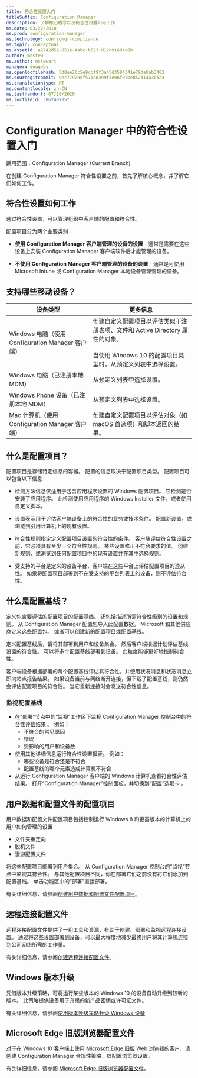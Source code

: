 ```yaml
---
title: 符合性设置入门
titleSuffix: Configuration Manager
description: 了解核心概念以及符合性设置如何工作
ms.date: 03/22/2018
ms.prod: configuration-manager
ms.technology: configmgr-compliance
ms.topic: conceptual
ms.assetid: a2742d52-851e-4abc-b623-d12d91684c0b
author: mestew
ms.author: mstewart
manager: dougeby
ms.openlocfilehash: 5d8ae26c5e9cbf9f3a45d3584341e79de8ab3402
ms.sourcegitcommit: 9ec77929df571a6399f4e06f07be852314a3c5a4
ms.translationtype: HT
ms.contentlocale: zh-CN
ms.lasthandoff: 07/10/2020
ms.locfileid: "86240705"
---
```

# <a name="get-started-with-compliance-settings-in-configuration-manager"></a>Configuration Manager 中的符合性设置入门

适用范围：Configuration Manager (Current Branch)

在创建 Configuration Manager 符合性设置之前，首先了解核心概念，并了解它们如何工作。  



## <a name="how-compliance-settings-work"></a>符合性设置如何工作  
通过符合性设置，可以管理组织中客户端的配置和符合性。  

配置项目分为两个主要类别：  

- **使用 Configuration Manager 客户端管理的设备的设置** - 通常是需要在这些设备上安装 Configuration Manager 客户端软件后才能管理的设备。  

- **不使用 Configuration Manager 客户端管理的设备的设置** - 通常是可使用 Microsoft Intune 或 Configuration Manager 本地设备管理管理的设备。  



## <a name="what-devices-are-supported"></a>支持哪些移动设备？  

| 设备类型 | 更多信息 |  
|------------|----------------------|  
| Windows 电脑（使用 Configuration Manager 客户端） | 创建自定义配置项目以评估类似于注册表项、文件和 Active Directory 属性的对象。<br /><br /> 当使用 Windows 10 的配置项目类型时，从预定义列表中选择设置。 |  
| Windows 电脑（已注册本地 MDM） | 从预定义列表中选择设置。 |  
| Windows Phone 设备（已注册本地 MDM） | 从预定义列表中选择设置。 |  
| Mac 计算机（使用 Configuration Manager 客户端） | 创建自定义配置项目以评估对象（如 macOS 首选项）和脚本返回的结果。 |  



## <a name="what-is-a-configuration-item"></a>什么是配置项目？  
配置项目是存储特定信息的容器。 配置的信息取决于配置项目类型。 配置项目可以包含以下信息：

- 检测方法信息仅适用于包含应用程序设置的 Windows 配置项目。 它检测是否安装了应用程序。 此检测使用应用程序的 Windows Installer 文件，或者使用自定义脚本。  

- 设置表示用于评估客户端设备上的符合性的业务或技术条件。 配置新设置，或浏览到引用计算机上的现有设置。  

- 符合性规则指定定义配置项目设置的符合性的条件。 客户端评估符合性设置之前，它必须具有至少一个符合性规则。 某些设置修正不符合要求的值。 创建新规则，或浏览到任何配置项目中的现有设置并在其中选择规则。  

- 受支持的平台是定义的设备平台，客户端在这些平台上评估配置项目的遵从性。 如果将配置项目部署到不在受支持的平台列表上的设备，则不评估符合性。  



## <a name="what-is-a-configuration-baseline"></a>什么是配置基线？  
定义包含要评估的配置项目的配置基线。 还包括描述所需符合性级别的设置和规则。 从 Configuration Manager 配置包导入此配置数据。 Microsoft 和其他供应商定义这些配置包。 或者可以创建新的配置项目或配置基线。  

定义配置基线后，请将其部署到用户和设备集合。 然后客户端根据计划评估基线设置的符合性。 可以将多个配置基线部署到设备。 此粒度能够更好地控制符合性。 

客户端设备根据部署的每个配置基线评估其符合性，并使用状况消息和状态消息立即向站点报告结果。 如果设备当前与网络断开连接，但下载了配置基线，则仍然会评估配置项目的符合性。 当它重新连接时会发送符合性信息。  

### <a name="monitoring-configuration-baselines"></a>监视配置基线
- 在“部署”节点中的“监视”工作区下监视 Configuration Manager 控制台中的符合性评估结果 。 例如：
  - 不符合的常见原因
  - 错误
  - 受影响的用户和设备数
- 使用其他详细信息运行符合性设置报表。 例如：
  - 哪些设备是符合还是不符合
  - 配置基线的哪个元素造成计算机不符合
- 从运行 Configuration Manager 客户端的 Windows 计算机查看符合性评估结果。 打开“Configuration Manager”控制面板，并切换到“配置”选项卡 。  



## <a name="user-data-and-profiles-configuration-items"></a>用户数据和配置文件的配置项目  
用户数据和配置文件配置项目包括控制运行 Windows 8 和更高版本的计算机上的用户如何管理的设置：  
- 文件夹重定向
- 脱机文件
- 漫游配置文件  

将这些配置项目部署到用户集合。 从 Configuration Manager 控制台的“监视”节点中监视其符合性。 与其他配置项目不同，你在部署它们之前没有将它们添加到配置基线。 单击功能区中的“部署”直接部署。  

有关详细信息，请参阅[创建用户数据和配置文件配置项目](../deploy-use/create-user-data-and-profiles-configuration-items.md)。  



## <a name="remote-connection-profiles"></a>远程连接配置文件  
远程连接配置文件提供了一组工具和资源，有助于创建、部署和监视远程连接设置。 通过将这些设置部署到设备，可以最大程度地减少最终用户将其计算机连接到公司网络所需的工作量。  

有关详细信息，请参阅[创建远程连接配置文件](../deploy-use/create-remote-connection-profiles.md)。  



## <a name="windows-edition-upgrade"></a>Windows 版本升级
凭借版本升级策略，可将运行某些版本的 Windows 10 的设备自动升级到较新的版本。 此策略提供设备用于升级的新产品密钥或许可证文件。

有关详细信息，请参阅[使用版本升级策略升级 Windows 设备](../deploy-use/upgrade-windows-version.md)

## <a name="microsoft-edge-legacy-browser-profiles"></a>Microsoft Edge 旧版浏览器配置文件
<!-- 1357310 -->
对于在 Windows 10 客户端上使用 [Microsoft Edge 旧版](https://docs.microsoft.com/microsoft-edge/deploy/) Web 浏览器的客户，请创建 Configuration Manager 合规性策略，以配置浏览器设置。

有关详细信息，请参阅 [Microsoft Edge 旧版浏览器配置文件](../deploy-use/browser-profiles.md)。
